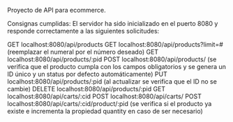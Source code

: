 Proyecto de API para ecommerce.

Consignas cumplidas:
El servidor ha sido inicializado en el puerto 8080 y responde correctamente a las siguientes solicitudes:

GET localhost:8080/api/products
GET localhost:8080/api/products?limit=# (reemplazar el numeral por el número deseado)
GET localhost:8080/api/products/:pid
POST localhost:8080/api/products/ (se verifica que el producto cumpla con los campos obligatorios y se genera un ID único y un status por defecto automáticamente)
PUT localhost:8080/api/products/:pid (al actualizar se verifica que el ID no se cambie)
DELETE localhost:8080/api/products/:pid
GET localhost:8080/api/carts/:cid
POST localhost:8080/api/carts/
POST localhost:8080/api/carts/:cid/product/:pid (se verifica si el producto ya existe e incrementa la propiedad quantity en caso de ser necesario)
